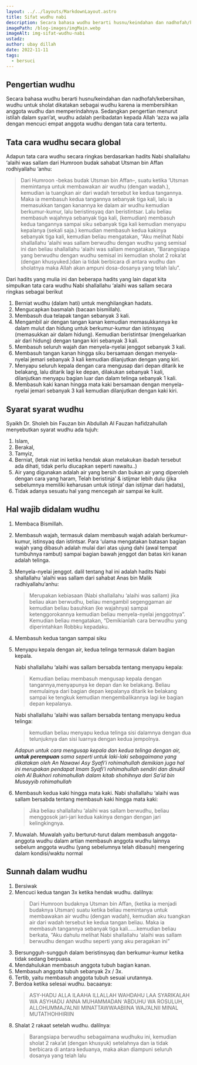 ```yaml
---
layout: ../../layouts/MarkdownLayout.astro
title: Sifat wudhu nabi
description: Secara bahasa wudhu berarti husnu/keindahan dan nadhofah/kebersihan, wudhu untuk sholat dikatakan sebagai wudhu karena ia membersihkan anggota wudhu dan memperindahnya
imagePath: /blog-images/imgMain.webp
imageAlt: img-sifat-wudhu-nabi
ustadz:
author: ubay dillah
date: 2022-11-11
tags:
  - bersuci
---
```


## Pengertian wudhu

Secara bahasa wudhu berarti husnu/keindahan dan nadhofah/kebersihan, wudhu untuk sholat dikatakan sebagai wudhu karena ia membersihkan anggota wudhu dan memperindahnya. Sedangkan pengertian menurut istilah dalam syari’at, wudhu adalah peribadatan kepada Allah ‘azza wa jalla dengan mencuci empat anggota wudhu dengan tata cara tertentu.

## Tata cara wudhu secara global

Adapun tata cara wudhu secara ringkas berdasarkan hadits Nabi shallallahu ‘alaihi was sallam dari Humroon budak sahabat Utsman bin Affan rodhiyallahu ‘anhu:

> Dari Humroon -bekas budak Utsman bin Affan–, suatu ketika ‘Utsman memintanya untuk membawakan air wudhu (dengan wadah.), kemudian ia tuangkan air dari wadah tersebut ke kedua tangannya. Maka ia membasuh kedua tangannya sebanyak tiga kali, lalu ia memasukkan tangan kanannya ke dalam air wudhu kemudian berkumur-kumur, lalu beristinsyaq dan beristintsar. Lalu beliau membasuh wajahnya sebanyak tiga kali, (kemudian) membasuh kedua tangannya sampai siku sebanyak tiga kali kemudian menyapu kepalanya (sekali saja.) kemudian membasuh kedua kakinya sebanyak tiga kali, kemudian beliau mengatakan, “Aku melihat Nabi shallallahu ‘alaihi was sallam berwudhu dengan wudhu yang semisal ini dan beliau shallallahu ‘alaihi was sallam mengatakan, “Barangsiapa yang berwudhu dengan wudhu semisal ini kemudian sholat 2 roka’at (dengan khusyuked.)dan ia tidak berbicara di antara wudhu dan sholatnya maka Allah akan ampuni dosa-dosanya yang telah lalu”.

Dari hadits yang mulia ini dan beberapa hadits yang lain dapat kita simpulkan tata cara wudhu Nabi shallallahu ‘alaihi was sallam secara ringkas sebagai berikut

1. Berniat wudhu (dalam hati) untuk menghilangkan hadats.
2. Mengucapkan basmalah (bacaan bismillah).
3. Membasuh dua telapak tangan sebanyak 3 kali.
4. Mengambil air dengan tangan kanan kemudian memasukkannya ke dalam mulut dan hidung untuk berkumur-kumur dan istinsyaq (memasukkan air dalam hidung). Kemudian beristintsar (mengeluarkan air dari hidung) dengan tangan kiri sebanyak 3 kali.
5. Membasuh seluruh wajah dan menyela-nyelai jenggot sebanyak 3 kali.
6. Membasuh tangan kanan hingga siku bersamaan dengan menyela-nyelai jemari sebanyak 3 kali kemudian dilanjutkan dengan yang kiri.
7. Menyapu seluruh kepala dengan cara mengusap dari depan ditarik ke belakang, lalu ditarik lagi ke depan, dilakukan sebanyak 1 kali, dilanjutkan menyapu bagian luar dan dalam telinga sebanyak 1 kali.
8. Membasuh kaki kanan hingga mata kaki bersamaan dengan menyela-nyelai jemari sebanyak 3 kali kemudian dilanjutkan dengan kaki kiri.

## Syarat syarat wudhu

Syaikh Dr. Sholeh bin Fauzan bin Abdullah Al Fauzan hafidzahullah menyebutkan syarat wudhu ada tujuh:

1. Islam,
2. Berakal,
3. Tamyiz,
4. Berniat, (letak niat ini ketika hendak akan melakukan ibadah tersebut ada dihati, tidak perlu diucapkan seperti nawaitu..)
5. Air yang digunakan adalah air yang bersih dan bukan air yang diperoleh dengan cara yang haram,
   Telah beristinja’ & istijmar lebih dulu (jika sebelumnya memiliki keharusan untuk istinja’ dan istijmar dari hadats),
6. Tidak adanya sesuatu hal yang mencegah air sampai ke kulit.

## Hal wajib didalam wudhu

1. Membaca Bismillah.
2. Membasuh wajah, termasuk dalam membasuh wajah adalah berkumur-kumur, istinsyaq dan istintsar. Para ‘ulama mengatakan batasan bagian wajah yang dibasuh adalah mulai dari atas ujung dahi (awal tempat tumbuhnya rambut) sampai bagian bawah jenggot dan batas kiri kanan adalah telinga.
3. Menyela-nyelai jenggot. dalil tentang hal ini adalah hadits Nabi shallallahu ‘alaihi was sallam dari sahabat Anas bin Malik radhiyallahu‘anhu:
   > Merupakan kebiasaan (Nabi shallallahu ‘alaihi was sallam) jika beliau akan berwudhu, beliau mengambil segenggaman air kemudian beliau basuhkan (ke wajahnya) sampai ketenggorokannya kemudian beliau menyela-nyelai jenggotnya”. Kemudian beliau mengatakan, “Demikianlah cara berwudhu yang diperintahkan Robbku kepadaku.
4. Membasuh kedua tangan sampai siku
5. Menyapu kepala dengan air, kedua telinga termasuk dalam bagian kepala.

   Nabi shallallahu ‘alaihi was sallam bersabda tentang menyapu kepala:

   > Kemudian beliau membasuh mengusap kepala dengan tangannya,menyapunya ke depan dan ke belakang. Beliau memulainya dari bagian depan kepalanya ditarik ke belakang sampai ke tengkuk kemudian mengembalikannya lagi ke bagian depan kepalanya.

   Nabi shallallahu ‘alaihi was sallam bersabda tentang menyapu kedua telinga:

   > kemudian beliau menyapu kedua telinga sisi dalamnya dengan dua telunjuknya dan sisi luarnya dengan kedua jempolnya.

   _Adapun untuk cara mengusap kepala dan kedua telinga dengan air, **untuk perempuan** sama seperti untuk laki-laki sebagaimana yang dikatakan oleh An Nawawi Asy Syafi’i rohimahullah demikian juga hal ini merupakan pendapat Imam Syafi’i rohimahullah sendiri dan dinukil oleh Al Bukhori rohimahullah dalam kitab shohihnya dari Sa’id bin Musayyib rohimahullah_

6. Membasuh kedua kaki hingga mata kaki.
   Nabi shallallahu ‘alaihi was sallam bersabda tentang membasuh kaki hingga mata kaki:

   > Jika beliau shallallahu ‘alaihi was sallam berwudhu, beliau menggosok jari-jari kedua kakinya dengan dengan jari kelingkingnya.

7. Muwalah.
   Muwalah yaitu berturut-turut dalam membasuh anggota-anggota wudhu dalam artian membasuh anggota wudhu lainnya sebelum anggota wudhu (yang sebelumnya telah dibasuh) mengering dalam kondisi/waktu normal

## Sunnah dalam wudhu

1. Bersiwak
2. Mencuci kedua tangan 3x ketika hendak wudhu.
   dalilnya:
   > Dari Humroon budaknya Utsman bin Affan, (ketika ia menjadi budaknya Utsman) suatu ketika beliau memintanya untuk membawakan air wudhu (dengan wadah), kemudian aku tuangkan air dari wadah tersebut ke kedua tangan beliau. Maka ia membasuh tangannya sebanyak tiga kali……kemudian beliau berkata, “Aku dahulu melihat Nabi shallallahu ‘alaihi was sallam berwudhu dengan wudhu seperti yang aku peragakan ini”
3. Bersungguh-sungguh dalam beristinsyaq dan berkumur-kumur ketika tidak sedang berpuasa.
4. Mendahulukan membasuh anggota tubuh bagian kanan.
5. Membasuh anggota tubuh sebanyak 2x / 3x.
6. Tertib, yaitu membasuh anggota tubuh sesuai urutannya.
7. Berdoa ketika selesai wudhu.
   bacaanya:
   > ASY-HADU ALLA ILAAHA ILLALLAH WAHDAHU LAA SYARIKALAH WA ASYHADU ANNA MUHAMMADAN ‘ABDUHU WA ROSULUH, ALLOHUMMAJ’ALNII MINATTAWWAABIINA WAJ’ALNII MINAL MUTATHOHHIRIIN
8. Shalat 2 rakaat setelah wudhu.
   dalilnya:
   > Barangsiapa berwudhu sebagaimana wudhuku ini, kemudian sholat 2 raka’at (dengan khusyuk) setelahnya dan ia tidak berbicara di antara keduanya, maka akan diampuni seluruh dosanya yang telah lalu
